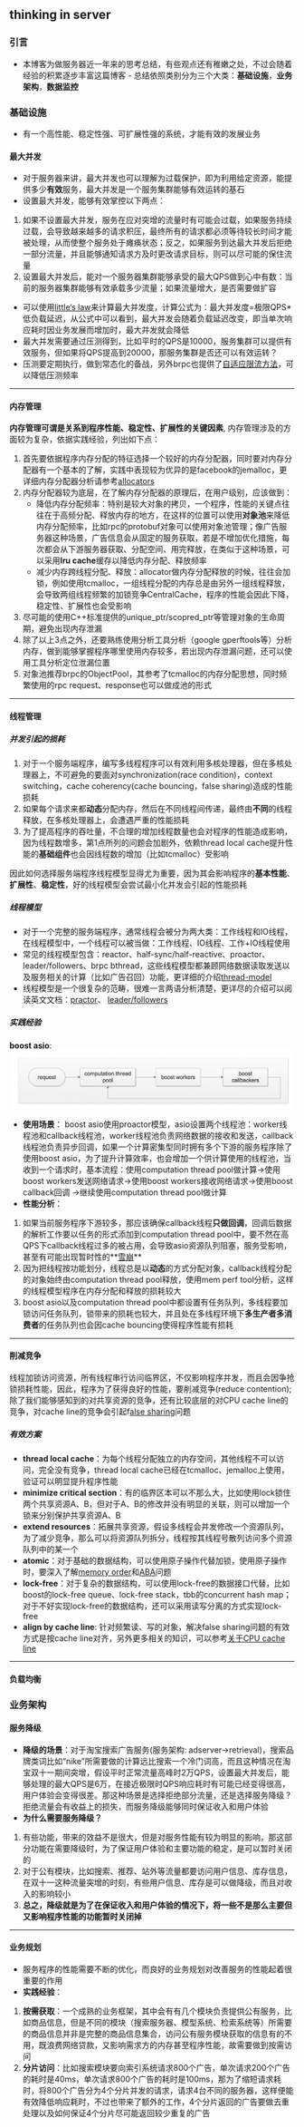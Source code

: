 ## thinking in server

### 引言
- 本博客为做服务器近一年来的思考总结，有些观点还有稚嫩之处，不过会随着经验的积累逐步丰富这篇博客 - 总结依照类别分为三个大类：**基础设施**，**业务架构**，**数据监控**

### 基础设施
- 有一个高性能、稳定性强、可扩展性强的系统，才能有效的发展业务
#### 最大并发
- 对于服务器来讲，最大并发也可以理解为过载保护，即为利用给定资源，能提供多少**有效**服务，最大并发是一个服务集群能够有效运转的基石
- 设置最大并发，能够有效掌控以下两点：
1. 如果不设置最大并发，服务在应对突增的流量时有可能会过载，如果服务持续过载，会导致越来越多的请求积压，最终所有的请求都必须等待较长时间才能被处理，从而使整个服务处于瘫痪状态；反之，如果服务到达最大并发后拒绝一部分流量，并且能够通知请求方及时更改请求目标，则可以尽可能的保住流量
2. 设置最大并发后，能对一个服务器集群能够承受的最大QPS做到心中有数：当前的服务器集群能够有效承载多少流量；如果流量增大，是否需要做扩容
- 可以使用[little‘s law](https://en.wikipedia.org/wiki/Little%27s_law)来计算最大并发度，计算公式为：最大并发度=极限QPS*低负载延迟，从公式中可以看到，最大并发会随着负载延迟改变，即当单次响应耗时因业务发展而增加时，最大并发就会降低
- 最大并发需要通过压测得到，比如平时的QPS是10000，服务集群可以提供有效服务，但如果将QPS提高到20000，那服务集群是否还可以有效运转？
- 压测要定期执行，做到常态化的备战，另外brpc也提供了[自适应限流方法](https://github.com/brpc/brpc/blob/master/docs/cn/auto_concurrency_limiter.md)，可以降低压测频率

****

#### 内存管理
 **内存管理可谓是关系到程序性能、稳定性、扩展性的关键因素**, 内存管理涉及的方面较为复杂，依据实践经验，列出如下点：
1. 首先要依据程序内存分配的特征选择一个较好的内存分配器，同时要对内存分配器有一个基本的了解，实践中表现较为优异的是facebook的jemalloc，更详细内存分配器分析请参考[allocators](https://github.com/paddington1228/blogs/blob/master/doc/malloc.md)
2. 内存分配器较为底层，在了解内存分配器的原理后，在用户级别，应该做到：
   - 降低内存分配频率：特别是较大对象的拷贝，一个程序，性能的关键点往往在于高频分配、释放内存的地方，在这样的位置可以使用**对象池**来降低内存分配频率，比如rpc的protobuf对象可以使用对象池管理；像广告服务器这种场景，广告信息会从固定的服务获取，若是不增加优化措施，每次都会从下游服务器获取、分配空间、用完释放，在类似于这种场景，可以采用**lru cache**缓存以降低内存分配、释放频率
   - 减少内存跨线程分配、释放：allocator做内存分配释放的时候，往往会加锁，例如使用tcmalloc，一组线程分配的内存总是由另外一组线程释放，会导致两组线程频繁的加锁竞争CentralCache，程序的性能会因此下降，稳定性、扩展性也会受影响
3. 尽可能的使用C++标准提供的unique_ptr/scopred_ptr等管理对象的生命周期，避免出现内存泄漏
4. 除了以上3点之外，还要熟练使用分析工具分析（google gperftools等）分析内存，做到能够掌握程序哪里使用内存较多，若出现内存泄漏问题，还可以使用工具分析定位泄漏位置
5. 对象池推荐brpc的ObjectPool，其参考了tcmalloc的内存分配思想，同时频繁使用的rpc request、response也可以做成池的形式

****

#### 线程管理
##### 并发引起的损耗
1. 对于一个服务端程序，编写多线程程序可以有效利用多核处理器，但在多核处理器上，不可避免的要面对synchronization(race condition)，context switching，cache coherency(cache bouncing，false sharing)造成的性能损耗
2. 如果每个请求来都**动态**分配内存，然后在不同线程间传递，最终由**不同**的线程释放，在多核处理器上，会遭遇严重的性能损耗
3. 为了提高程序的吞吐量，不合理的增加线程数量也会对程序的性能造成影响，因为线程数增多，第1点所列的问题会加剧外，依赖thread local cache提升性能的**基础组件**也会因线程数的增加（比如tcmalloc）受影响

因此如何选择服务端程序线程模型显得尤为重要，因为其会影响程序的**基本性能**、**扩展性**、**稳定性**，好的线程模型会尝试最小化并发会引起的性能损耗

##### 线程模型
- 对于一个完整的服务端程序，通常线程会被分为两大类：工作线程和IO线程，在线程模型中，一个线程可以被当做：工作线程、IO线程、工作+IO线程使用
- 常见的线程模型包含：reactor、half-sync/half-reactive、proactor、leader/followers、brpc bthread，这些线程模型都兼顾网络数据读取发送以及服务相关的计算（比如广告召回）功能，更详细的介绍[thread-model](https://github.com/paddington1228/blogs/blob/master/doc/thread-model.md)
- 线程模型是一个很复杂的范畴，很难一言两语分析清楚，更详尽的介绍可以阅读英文文档：[practor](https://github.com/paddington1228/blogs/blob/master/papers/proactor.pdf)、 [leader/followers](https://github.com/paddington1228/blogs/blob/master/papers/leader-followers.pdf)

##### 实践经验
**boost asio**:
![](https://github.com/paddington1228/blogs/blob/master/images/thinking-in-server/thread-model-sample-1.png)


- **使用场景**： boost asio使用proactor模型，asio设置两个线程池：worker线程池和callback线程池，worker线程池负责网络数据的接收和发送，callback线程池负责异步回调，如果一个计算密集型同时拥有多个下游的服务程序除了使用boost asio，为了提升计算效率，也会增加一个供计算使用的线程池，当收到一个请求时，基本流程：使用computation thread pool做计算->使用boost workers发送网络请求->使用boost workers接收网络请求->使用boost callback回调 ->继续使用computation thread pool做计算
- **性能分析**：
1. 如果当前服务程序下游较多，那应该确保callback线程**只做回调**，回调后数据的解析工作要以任务的形式添加到computation thread pool中，要不然在高QPS下callback线程过多的被占用，会导致asio资源队列阻塞，服务受影响，甚至有可能出现暂时性的**[雪崩](https://github.com/brpc/brpc/blob/master/docs/cn/avalanche.md)**
2. 因为把线程按功能划分，线程总是以**动态**的方式分配对象，callback线程分配的对象始终由computation thread pool释放，使用mem perf tool分析，这样的线程模型程序在内存分配和释放的损耗较大
3. boost asio以及computation thread pool中都设置有任务队列，多线程要加锁访问任务队列，锁带来的损耗也较大，并且处在多线程环境下**多生产者多消费者**的任务队列也会因cache bouncing使得程序性能有损耗


****

#### 削减竞争
线程加锁访问资源，所有线程串行访问临界区，不仅影响程序并发，而且会因争抢锁损耗性能，因此，程序为了获得良好的性能，要削减竞争(reduce contention); 除了我们能够感知到的对共享资源的竞争，还有比较底层的对CPU cache line的竞争，对cache line的竞争会引起f[alse sharing](https://github.com/paddington1228/blogs/blob/master/papers/cache%20line.pdf)问题

##### 有效方案
- **thread local cache**：为每个线程分配独立的内存空间，其他线程不可以访问，完全没有竞争，thread local cache已经在tcmalloc、jemalloc上使用，验证可以明显提升程序性能
- **minimize critical section**：有的临界区本可以不那么大，比如使用lock锁住两个共享资源A、B，但对于A、B的修改并没有明显的关联，则可以增加一个锁来分别保护共享资源A、B
- **extend resources**：拓展共享资源，假设多线程会并发修改一个资源队列，为了减少竞争，那么可以将资源队列拆分，线程按其线程号散列访问多个资源队列中的某一个
- **atomic**：对于基础的数据结构，可以使用原子操作代替加锁，使用原子操作时，要深入了解[memory order](http://senlinzhan.github.io/2017/12/04/cpp-memory-order/)和[ABA](https://en.wikipedia.org/wiki/ABA_problem)问题
- **lock-free**：对于复杂的数据结构，可以使用lock-free的数据接口代替，比如boost的lock-free queue、lock-free stack，tbb的concurrent hash map；对于不好实现lock-free的数据结构，还可以采用读写分离的方式实现lock-free
- **align by cache line**: 针对频繁读、写的对象，解决false sharing问题的有效方式是按cache line对齐，另外更多相关的知识，可以参考[关于CPU cache line](http://cenalulu.github.io/linux/all-about-cpu-cache/)

****

#### 负载均衡

### 业务架构

#### 服务降级
- **降级的场景**：对于淘宝搜索广告服务(服务架构: adserver->retrieval)，搜索品牌类词比如“nike”所需要做的计算远比搜索一个冷门词高，而且这种情况在淘宝双十一期间突增，假设平时正常流量高峰时2万QPS，设置最大并发后，能够处理的最大QPS是6万，在接近极限时QPS响应耗时有可能已经变得很高，用户体验会变得很差。那这种场景是选择拒绝部分流量，还是选择服务降级？拒绝流量会有收益上的损失，而服务降级能够同时保证收入和用户体验
- **为什么需要服务降级？**
1. 有些功能，带来的效益不是很大，但是对服务性能有较为明显的影响，那这部分功能在需要降级时，为了保证用户体验和主要功能的稳定，是可以暂时关闭的
2. 对于公有模块，比如搜索、推荐、站外等流量都要访问用户信息、库存信息，在双十一这种流量突增的时刻，有些用户信息、库存是可以做降级，而且对收入的影响较小
3. **总之，降级就是为了在保证收入和用户体验的情况下，将一些不是那么主要但又影响程序性能的功能暂时关闭掉**

****

#### 业务规划
- 服务程序的性能需要不断的优化，而良好的业务规划对改善服务的性能起着很重要的作用
- **实践经验**：
1. **按需获取**：一个成熟的业务框架，其中会有有几个模块负责提供公有服务，比如商品信息，但是不同的模块（搜索服务器、模型系统、检索系统等）所需要的商品信息并非是完整的商品信息集合，访问公有服务模块获取的信息有的不用，既浪费网络贷款，又影响需求方的内存甚至程序性能，故需要做到按需访问
2. **分片访问**：比如搜索模块要向索引系统请求800个广告，单次请求200个广告的耗时是40ms，单次请求800个广告的耗时是100ms，那为了缩短请求耗时，将800个广告分为4个分片并发的请求，请求4台不同的服务器，这样便能有效降低响应耗时，不过也带来了额外的工作，4个分片返回的广告要做去重处理以及如何保证4个分片尽可能返回较少重复的广告
